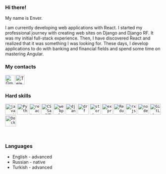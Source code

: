 
### Hi there!
  
My name is Enver. 

I am currently developing web applications with React. I started my professional journey with creating web sites on Django and Django RF. It was my initial full-stack experience. Then, I have discovered React and realized that it was something I was looking for. These days, I develop applications to do with banking and financial fields and spend some time on mastering Angular.

### My contacts
  
<!-- <a href="https://www.linkedin.com/in/">
  <img align="left" alt="LinkedIn" title="LinkedIn" width="30px" src="https://upload.wikimedia.org/wikipedia/commons/thumb/e/e9/Linkedin_icon.svg/640px-Linkedin_icon.svg.png" />
</a> -->
<a href="mailto:enveryakubov@gmail.com">
  <img align="left" alt="Gmail" title="Gmail" width="30px" src="https://upload.wikimedia.org/wikipedia/commons/thumb/2/2e/Gmail_2020.png/640px-Gmail_2020.png" />
</a>
<a href="https://t.me/">
  <img align="left" alt="Telegram" title="Telegram" width="30px" src="https://upload.wikimedia.org/wikipedia/commons/thumb/8/83/Telegram_2019_Logo.svg/1920px-Telegram_2019_Logo.svg.png" />
</a>

<br />

<br />

### Hard skills

<code><img height="35" alt="javascript" title="Javascript" src="https://media.vlpt.us/images/soom/post/6d36a847-bd07-479a-9953-76cdc9e5afe2/6288755792019456.jpeg"></code>
<code><img height="35" alt="Python" title="Python" src="https://web-creator.ru/uploads/Page/19/python.svg"></code>
<code><img height="35" alt="react" title="React JS" src="https://res.cloudinary.com/practicaldev/image/fetch/s--3zWuwYa3--/c_imagga_scale,f_auto,fl_progressive,h_900,q_auto,w_1600/https://dev-to-uploads.s3.amazonaws.com/uploads/articles/pdib9r9rk5j1m7oala1p.png"></code>
<code><img height="35" alt="CSSandHTML" title="HTML and CSS" src="https://i.pinimg.com/736x/52/2e/6b/522e6bc1a11d1726a35f81cbd979395f.jpg"></code>
<code><img height="35" alt="webpack" title="Webpack" src="https://raw.githubusercontent.com/webpack/media/master/logo/icon-square-big.png"></code>
<code><img height="35" alt="django" title="Django" src="https://encrypted-tbn0.gstatic.com/images?q=tbn:ANd9GcSOTxlcL2JMKCLGd4bLxVZ8KtY81PxyEY1Wr0U8UauEPz0IrF1-ZAvixW-8sGvwj-ZaayA&usqp=CAU"></code>
<code><img height="35" alt="drf" title="DRF" src="https://encrypted-tbn0.gstatic.com/images?q=tbn:ANd9GcTgrcVkgorxwsK1dt1g0QPO8FVH7agby6j6HqihwKxEbkRs5ZQjhPoAjgc-6QxYrVnFMUI&usqp=CAU"></code>
<code><img height="35" alt="storybook" title="Storybook" src="https://designlogovector.com/wp-content/uploads/2022/01/storybook-logo-svg-300x300.jpg"></code>
<code><img height="35" alt="express" title="Express JS" src="https://miro.medium.com/max/1838/0*r1BTGwo9cd8IGNQQ.jpeg"></code>
<code><img height="35" alt="Redux" title="Redux" src="https://blog.telexarsoftware.com/wp-content/uploads/2019/11/logo-redux.png"></code>
<code><img height="35" alt="rxjs" title="Rxjs" src="https://cdn.worldvectorlogo.com/logos/rxjs-1.svg"></code>
<code><img height="35" alt="node" title="Node JS" src="https://designlogovector.com/wp-content/uploads/2022/02/node-js-logo-svg-300x300.jpg"></code>
<code><img height="35" alt="GitLab" title="GitLab" src="https://nuts-agency.ru/upload/iblock/bac/bacce1db8d3d0810626b33e9ed0f1545.png"></code>
<code><img height="35" alt="Docker" title="Docker" src="https://www.docker.com/sites/default/files/d8/2019-07/vertical-logo-monochromatic.png"></code>

<br />


### Languages

* English - advanced
* Russian - native
* Turkish - advanced
